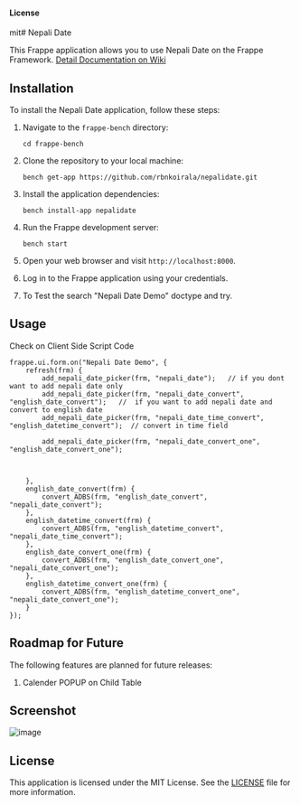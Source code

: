 #### License

mit# Nepali Date

This Frappe application allows you to use Nepali Date on the Frappe Framework. 
[Detail Documentation on Wiki](https://github.com/rbnkoirala/nepalidate/wiki/)



## Installation

To install the Nepali Date application, follow these steps:

1. Navigate to the `frappe-bench` directory:

    ```shell
    cd frappe-bench
    ```
2. Clone the repository to your local machine:

    ```shell
    bench get-app https://github.com/rbnkoirala/nepalidate.git
    ```
    
3. Install the application dependencies:

    ```shell
    bench install-app nepalidate
    ```

4. Run the Frappe development server:

    ```shell
    bench start
    ```

5. Open your web browser and visit `http://localhost:8000`.

6. Log in to the Frappe application using your credentials.

7. To Test the search "Nepali Date Demo" doctype and try.

## Usage

Check on Client Side Script Code
```shell
frappe.ui.form.on("Nepali Date Demo", {
    refresh(frm) {
        add_nepali_date_picker(frm, "nepali_date");   // if you dont want to add nepali date only
        add_nepali_date_picker(frm, "nepali_date_convert", "english_date_convert");   //  if you want to add nepali date and convert to english date      
        add_nepali_date_picker(frm, "nepali_date_time_convert", "english_datetime_convert");  // convert in time field

        add_nepali_date_picker(frm, "nepali_date_convert_one", "english_date_convert_one"); 
       
        
        
    },
    english_date_convert(frm) {
        convert_ADBS(frm, "english_date_convert", "nepali_date_convert");  
    },
    english_datetime_convert(frm) {
        convert_ADBS(frm, "english_datetime_convert", "nepali_date_time_convert");  
    },    
    english_date_convert_one(frm) {
        convert_ADBS(frm, "english_date_convert_one", "nepali_date_convert_one");  
    },
    english_datetime_convert_one(frm) {
        convert_ADBS(frm, "english_datetime_convert_one", "nepali_date_convert_one");  
    }
});
```

## Roadmap for Future

The following features are planned for future releases:

1. Calender POPUP on Child Table

## Screenshot
![image](https://github.com/rbnkoirala/nepalidate/assets/64308806/88dcc253-f445-4626-bdae-c233af68e481)


## License

This application is licensed under the MIT License. See the [LICENSE](./LICENSE) file for more information.
